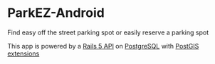 # ParkEZ-Android
Find easy off the street parking spot or easily reserve a parking spot

This app is powered by a [Rails 5 API](http://github.com/ParkEZ/ParkEZ-API) on [PostgreSQL](http://postgresql.com) with [PostGIS extensions](http://postgis.net)
